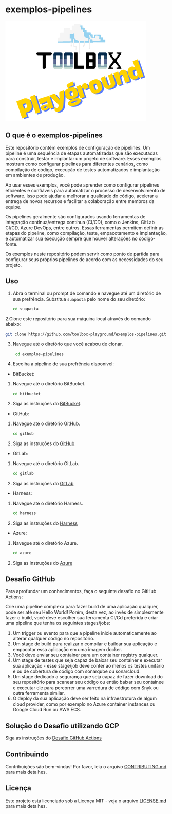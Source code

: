 # exemplos-pipelines

![Toolbox Playground](img/toolbox-playground.png)

## O que é o exemplos-pipelines

Este repositório contém exemplos de configuração de pipelines. Um pipeline é uma sequência de etapas automatizadas que são executadas para construir, testar e implantar um projeto de software. Esses exemplos mostram como configurar pipelines para diferentes cenários, como compilação de código, execução de testes automatizados e implantação em ambientes de produção.

Ao usar esses exemplos, você pode aprender como configurar pipelines eficientes e confiáveis para automatizar o processo de desenvolvimento de software. Isso pode ajudar a melhorar a qualidade do código, acelerar a entrega de novos recursos e facilitar a colaboração entre membros da equipe.

Os pipelines geralmente são configurados usando ferramentas de integração contínua/entrega contínua (CI/CD), como o Jenkins, GitLab CI/CD, Azure DevOps, entre outros. Essas ferramentas permitem definir as etapas do pipeline, como compilação, teste, empacotamento e implantação, e automatizar sua execução sempre que houver alterações no código-fonte.

Os exemplos neste repositório podem servir como ponto de partida para configurar seus próprios pipelines de acordo com as necessidades do seu projeto.

## Uso

1. Abra o terminal ou prompt de comando e navegue até um diretório de sua prefrência. Substitua `suapasta` pelo nome do seu diretório:
   ```bash
   cd suapasta
   ```

2.Clone este repositório para sua máquina local através do comando abaixo:
```bash
git clone https://github.com/toolbox-playground/exemplos-pipelines.git
```

3. Navegue até o diretório que você acabou de clonar.

   ```bash
    cd exemplos-pipelines
   ```

4. Escolha a pipeline de sua prefrência disponível:

- BitBucket:

1. Navegue até o diretório BitBucket.
   ```bash
   cd bitbucket
   ```
2. Siga as instruções do [BitBucket](./bitbucket/README.md).

- GitHub:

1. Navegue até o diretório GitHub.
   ```bash
   cd github
   ```
2. Siga as instruções do [GitHub](./github/README.md)

- GitLab:

1. Navegue até o diretório GitLab.
   ```bash
   cd gitlab
   ```
2. Siga as instruções do [GitLab](./gitlab/README.md)

- Harness:

1. Navegue até o diretório Harness.
   ```bash
   cd harness
   ```
2. Siga as instruções do [Harness](./harness/README.md)

- Azure:

1. Navegue até o diretório Azure.
   ```bash
   cd azure
   ```
2. Siga as instruções do [Azure](./azure/README.md)

## Desafio GitHub

Para aprofundar um conhecimentos, faça o seguinte desafio no GitHub Actions:

Crie uma pipeline complexa para fazer build de uma aplicação qualquer, pode ser até seu Hello World! Porém, desta vez, ao invés de simplesmente fazer o build, você deve escolher sua ferramenta CI/Cd preferida e criar uma pipeline que tenha os seguintes stages/jobs:
1. Um trigger ou evento para que a pipeline inicie automaticamente ao alterar qualquer código no repositório.
2. Um stage de build para realizar o compilar e buildar sua aplicação e empacotar essa aplicação em uma imagem docker.
3. Você deve enviar seu container para um container registry qualquer.
4. Um stage de testes que seja capaz de baixar seu container e executar sua aplicação - esse stage/job deve conter ao menos os testes unitário e ou de cobertura de código com sonarqube ou sonarcloud.
5. Um stage dedicado a segurança que seja capaz de fazer download do seu repositório para scanear seu código ou então baixar seu containee e executar ele para percorrer uma varredura de código com Snyk ou outra ferramenta similar.
6. O deploy da sua aplicação deve ser feito na infraestrutura de algum cloud provider, como por exemplo no Azure container instances ou Google Cloud Run ou AWS ECS.

## Solução do Desafio utilizando GCP

Siga as instruções do [Desafio GitHub Actions](./challenges/github/README.md)

## Contribuindo

Contribuições são bem-vindas! Por favor, leia o arquivo [CONTRIBUTING.md](CONTRIBUTING.md) para mais detalhes.

## Licença

Este projeto está licenciado sob a Licença MIT - veja o arquivo [LICENSE.md](LICENSE.md) para mais detalhes.
